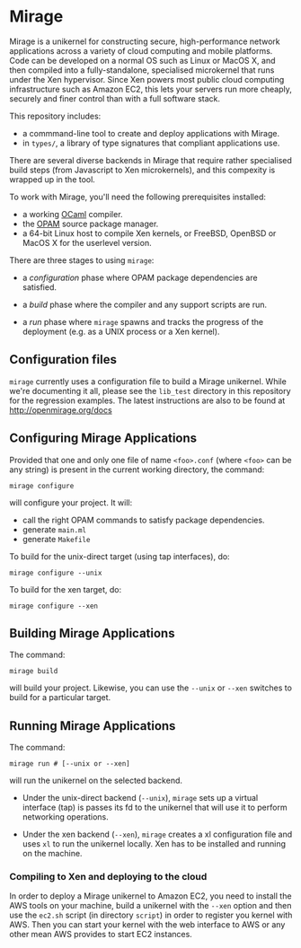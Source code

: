 # Mirage

Mirage is a unikernel for constructing secure, high-performance network
applications across a variety of cloud computing and mobile platforms. Code can
be developed on a normal OS such as Linux or MacOS X, and then compiled into a
fully-standalone, specialised microkernel that runs under the Xen hypervisor.
Since Xen powers most public cloud computing infrastructure such as Amazon EC2,
this lets your servers run more cheaply, securely and finer control than with a
full software stack.

This repository includes:

* a commmand-line tool to create and deploy applications with Mirage.
* in `types/`, a library of type signatures that compliant applications use.

There are several diverse backends in Mirage that require rather specialised
build steps (from Javascript to Xen microkernels), and this compexity is
wrapped up in the tool.

To work with Mirage, you'll need the following prerequisites installed:

* a working [OCaml](http://ocaml.org) compiler.
* the [OPAM](https://opam.ocaml.org) source package manager.
* a 64-bit Linux host to compile Xen kernels, or FreeBSD, OpenBSD or MacOS X
  for the userlevel version.

There are three stages to using `mirage`:

* a *configuration* phase where OPAM package dependencies are
  satisfied.

* a *build* phase where the compiler and any support scripts are run.

* a *run* phase where `mirage` spawns and tracks the progress of the
  deployment (e.g. as a UNIX process or a Xen kernel).

## Configuration files

`mirage` currently uses a configuration file to build a Mirage unikernel.
While we're documenting it all, please see the `lib_test` directory in
this repository for the regression examples.  The latest instructions are
also to be found at <http://openmirage.org/docs>

## Configuring Mirage Applications

Provided that one and only one file of name `<foo>.conf` (where
`<foo>` can be any string) is present in the current working
directory, the command:

```
mirage configure
```

will configure your project. It will:

* call the right OPAM commands to satisfy package dependencies.
* generate `main.ml`
* generate `Makefile`

To build for the unix-direct target (using tap interfaces), do:

```
mirage configure --unix
```

To build for the xen target, do:

```
mirage configure --xen
```

## Building Mirage Applications

The command:

```
mirage build
```

will build your project. Likewise, you can use the `--unix` or `--xen`
switches to build for a particular target.

## Running Mirage Applications

The command:

```
mirage run # [--unix or --xen]
```

will run the unikernel on the selected backend.

* Under the unix-direct backend (`--unix`), `mirage` sets up a virtual
  interface (tap) is passes its fd to the unikernel that will use it to
  perform networking operations.

* Under the xen backend (`--xen`), `mirage` creates a xl configuration
  file and uses `xl` to run the unikernel locally. Xen has to be
  installed and running on the machine.

### Compiling to Xen and deploying to the cloud

In order to deploy a Mirage unikernel to Amazon EC2, you need to
install the AWS tools on your machine, build a unikernel with the
`--xen` option and then use the `ec2.sh` script (in directory
`script`) in order to register you kernel with AWS. Then you can start
your kernel with the web interface to AWS or any other mean AWS
provides to start EC2 instances.

